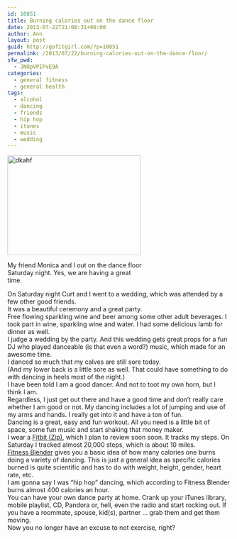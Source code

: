 ```yaml
---
id: 10851
title: Burning calories out on the dance floor
date: 2013-07-22T21:08:31+00:00
author: Ann
layout: post
guid: http://gofitgirl.com/?p=10851
permalink: /2013/07/22/burning-calories-out-on-the-dance-floor/
sfw_pwd:
  - JNOpVPIPvE9A
categories:
  - general fitness
  - general health
tags:
  - alcohol
  - dancing
  - friends
  - hip hop
  - itunes
  - music
  - wedding
---
```

<div id="attachment_10852" style="width: 310px" class="wp-caption alignleft">
  <a href="http://gofitgirl.com/?attachment_id=10852" rel="attachment wp-att-10852"><img class="size-medium wp-image-10852" alt="dkahf" src="http://gofitgirl.com/wp-content/uploads/2013/07/MA-dancing-300x225.jpg" width="300" height="225" /></a>
  
  <p class="wp-caption-text">
    My friend Monica and I out on the dance floor Saturday night. Yes, we are having a great time. 
  </p>
</div>

  
On Saturday night Curt and I went to a wedding, which was attended by a few other good friends.  
It was a beautiful ceremony and a great party.  
Free flowing sparkling wine and beer among some other adult beverages. I took part in wine, sparkling wine and water. I had some delicious lamb for dinner as well.  
I judge a wedding by the party. And this wedding gets great props for a fun DJ who played danceable (is that even a word?) music, which made for an awesome time.  
I danced so much that my calves are still sore today.  
(And my lower back is a little sore as well. That could have something to do with dancing in heels most of the night.)  
I have been told I am a good dancer. And not to toot my own horn, but I think I am.  
Regardless, I just get out there and have a good time and don&#8217;t really care whether I am good or not. My dancing includes a lot of jumping and use of my arms and hands. I really get into it and have a ton of fun.  
Dancing is a great, easy and fun workout. All you need is a little bit of space, some fun music and start shaking that money maker.  
I wear a [Fitbit (Zip)](http://www.fitbit.com/store), which I plan to review soon soon. It tracks my steps. On Saturday I tracked almost 20,000 steps, which is about 10 miles.  
[Fitness Blender](http://www.fitnessblender.com/v/article-detail/Dancing-Calories-Burned-by-Type-How-many-Calories-does-Dancing-Burn-/c8/) gives you a basic idea of how many calories one burns doing a variety of dancing. This is just a general idea as specific calories burned is quite scientific and has to do with weight, height, gender, heart rate, etc.  
I am gonna say I was &#8220;hip hop&#8221; dancing, which according to Fitness Blender burns almost 400 calories an hour.  
You can have your own dance party at home. Crank up your iTunes library, mobile playlist, CD, Pandora or, hell, even the radio and start rocking out. If you have a roommate, spouse, kid(s), partner &#8230; grab them and get them moving.  
Now you no longer have an excuse to not exercise, right?